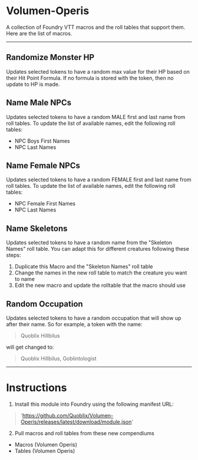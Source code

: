 # Volumen-Operis 

A collection of Foundry VTT macros and the roll tables that support them. Here are the list of macros.

---

## Randomize Monster HP
Updates selected tokens to have a random max value for their HP based on their Hit Point Formula. If no formula is stored with the token, then no update to HP is made.

## Name Male NPCs
Updates selected tokens to have a random MALE first and last name from roll tables. To update the list of available names, edit the following roll tables:

- NPC Boys First Names
- NPC Last Names

## Name Female NPCs
Updates selected tokens to have a random FEMALE first and last name from roll tables. To update the list of available names, edit the following roll tables:

- NPC Female First Names
- NPC Last Names

## Name Skeletons
Updates selected tokens to have a random name from the "Skeleton Names" roll table. You can adapt this for different creatures following these steps:

1. Duplicate this Macro and the "Skeleton Names" roll table
2. Change the names in the new roll table to match the creature you want to name
3. Edit the new macro and update the rolltable that the macro should use

## Random Occupation
Updates selected tokens to have a random occupation that will show up after their name. So for example, a token with the name:

  > Quoblix Hillbilus

will get changed to:

  > Quoblix Hillbilus, Goblintologist

---

# Instructions

1) Install this module into Foundry using the following manifest URL:

  > 'https://github.com/Quoblix/Volumen-Operis/releases/latest/download/module.json'
  
2) Pull macros and roll tables from these new compendiums

- Macros (Volumen Operis)
- Tables (Volumen Operis)
